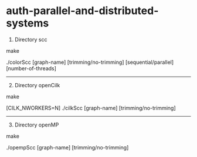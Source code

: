 # auth-parallel-and-distributed-systems

1. Directory scc

make

./colorScc [graph-name] [trimming/no-trimming] [sequential/parallel] [number-of-threads]

---

2. Directory openCilk

make

[CILK_NWORKERS=N] ./cilkScc [graph-name] [trimming/no-trimming]

---

3. Directory openMP

make

./opempScc [graph-name] [trimming/no-trimming]